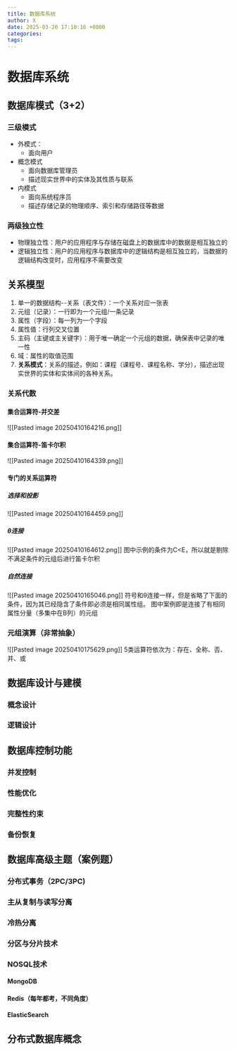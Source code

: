 ```yaml
---
title: 数据库系统
author: X
date: 2025-03-20 17:10:16 +0800
categories: 
tags:
---
```

# 数据库系统
## 数据库模式（3+2）
### 三级模式
- 外模式：
	- 面向用户
- 概念模式
	- 面向数据库管理员
	- 描述现实世界中的实体及其性质与联系
- 内模式
	- 面向系统程序员
	- 描述存储记录的物理顺序、索引和存储路径等数据
### 两级独立性
- 物理独立性：用户的应用程序与存储在磁盘上的数据库中的数据是相互独立的
- 逻辑独立性：用户的应用程序与数据库中的逻辑结构是相互独立的，当数据的逻辑结构改变时，应用程序不需要改变
## 关系模型
1. 单一的数据结构--关系（表文件）：一个关系对应一张表
2. 元组（记录）：一行即为一个元组/一条记录
3. 属性（字段）：每一列为一个字段
4. 属性值：行列交叉位置
5. 主码（主键或主关键字）：用于唯一确定一个元组的数据，确保表中记录的唯一性
6. 域：属性的取值范围
7. **关系模式**：关系的描述，例如：课程（课程号、课程名称、学分），描述出现实世界的实体和实体间的各种关系。
### 关系代数
#### 集合运算符-并交差
![[Pasted image 20250410164216.png]]
#### 集合运算符-笛卡尔积
![[Pasted image 20250410164339.png]]
#### 专门的关系运算符
##### 选择和投影
![[Pasted image 20250410164459.png]]
##### θ连接
![[Pasted image 20250410164612.png]]
图中示例的条件为C<E，所以就是剔除不满足条件的元组后进行笛卡尔积
##### 自然连接
![[Pasted image 20250410165046.png]]
符号和θ连接一样，但是省略了下面的条件，因为其已经隐含了条件即必须是相同属性组。
图中案例即是连接了有相同属性分量（多集中在B列）的元组
### 元组演算（非常抽象）
![[Pasted image 20250410175629.png]]
5类运算符依次为：存在、全称、否、并、或
## 数据库设计与建模
### 概念设计
### 逻辑设计

## 数据库控制功能
### 并发控制
### 性能优化
### 完整性约束
### 备份恢复

## 数据库高级主题（案例题）
### 分布式事务（2PC/3PC)
### 主从复制与读写分离 
### 冷热分离
### 分区与分片技术
### NOSQL技术
#### MongoDB
#### Redis（每年都考，不同角度）
#### ElasticSearch
## 分布式数据库概念


